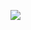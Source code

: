 <a href="../sculptures.html"><img src="http://firedpot.com/images/sculptures/DSCN0739-2.jpg" /></a>
